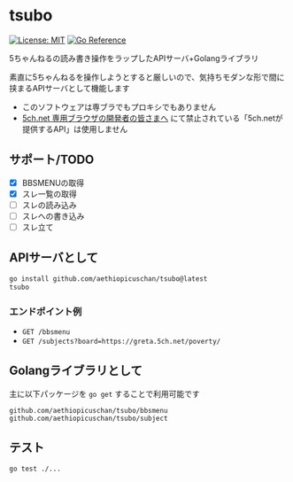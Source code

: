 # tsubo

[![License: MIT](https://img.shields.io/badge/License-MIT-brightgreen?style=flat-square)](/LICENSE)
[![Go Reference](https://pkg.go.dev/badge/github.com/aethiopicuschan/tsubo.svg)](https://pkg.go.dev/github.com/aethiopicuschan/tsubo)

5ちゃんねるの読み書き操作をラップしたAPIサーバ+Golangライブラリ

素直に5ちゃんねるを操作しようとすると厳しいので、気持ちモダンな形で間に挟まるAPIサーバとして機能します

- このソフトウェアは専ブラでもプロキシでもありません
- [5ch.net 専用ブラウザの開発者の皆さまへ](https://developer.5ch.net/) にて禁止されている「5ch.netが提供するAPI」は使用しません

## サポート/TODO

- [x] BBSMENUの取得
- [x] スレ一覧の取得
- [ ] スレの読み込み
- [ ] スレへの書き込み
- [ ] スレ立て

## APIサーバとして

```sh
go install github.com/aethiopicuschan/tsubo@latest
tsubo
```

### エンドポイント例

- `GET /bbsmenu`
- `GET /subjects?board=https://greta.5ch.net/poverty/`

## Golangライブラリとして

主に以下パッケージを `go get` することで利用可能です

```
github.com/aethiopicuschan/tsubo/bbsmenu
github.com/aethiopicuschan/tsubo/subject
```

## テスト

```sh
go test ./...
```
